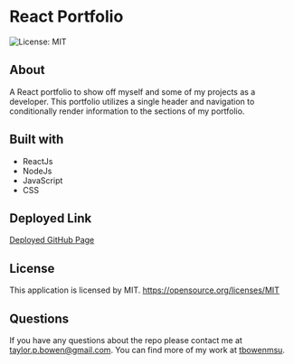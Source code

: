 # React Portfolio
![License: MIT](https://img.shields.io/badge/License-MIT-yellow.svg)

## About
A React portfolio to show off myself and some of my projects as a developer. This portfolio utilizes a single header and navigation to conditionally render information to the sections of my portfolio. 


## Built with
* ReactJs
* NodeJs
* JavaScript
* CSS

## Deployed Link
[Deployed GitHub Page](https://tbowenmsu.github.io/react-portfolio/projects)

## License
This application is licensed by MIT. https://opensource.org/licenses/MIT

## Questions
If you have any questions about the repo please contact me at taylor.p.bowen@gmail.com. 
You can find more of my work at [tbowenmsu](https://github.com/tbowenmsu/).